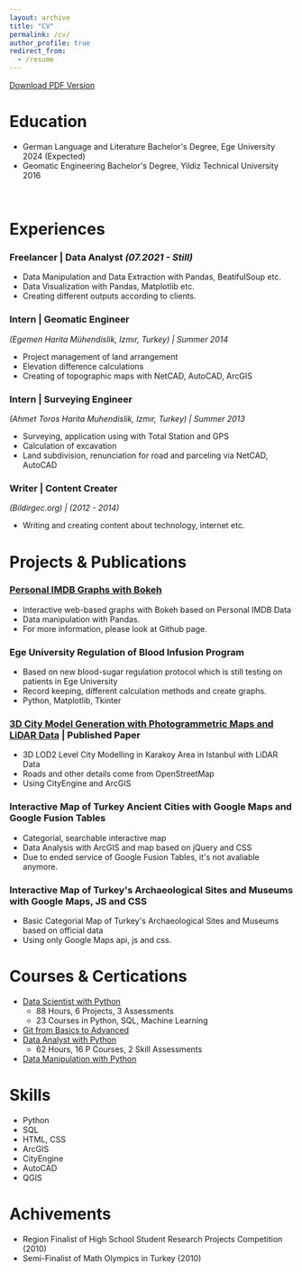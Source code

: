 ```yaml
---
layout: archive
title: "CV"
permalink: /cv/
author_profile: true
redirect_from:
  - /resume
---
```


[Download PDF Version](https://angelsdemos.github.io/kaganhazalkocdemir/files/cv.pdf)

Education
======
* German Language and Literature Bachelor's Degree, Ege University 2024 (Expected)
* Geomatic Engineering Bachelor's Degree, Yildiz Technical University 2016

<br>

Experiences
======
### **Freelancer | Data Analyst** *(07.2021 - Still)*
  * Data Manipulation and Data Extraction with Pandas, BeatifulSoup etc.
  * Data Visualization with Pandas, Matplotlib etc.
  * Creating different outputs according to clients.

### **Intern | Geomatic Engineer**
*(Egemen Harita Mühendislik, Izmır, Turkey) | Summer 2014*

  * Project management of land arrangement
  * Elevation difference calculations
  * Creating of topographic maps with NetCAD, AutoCAD, ArcGIS

### **Intern | Surveying Engineer**
*(Ahmet Toros Harita Muhendislik, Izmır, Turkey) | Summer 2013*
  * Surveying, application using with Total Station and GPS
  * Calculation of excavation
  * Land subdivision, renunciation for road and parceling via NetCAD, AutoCAD

### **Writer | Content Creater**
*(Bildirgec.org) | (2012 - 2014)*
  * Writing and creating content about technology, internet etc.
  
Projects & Publications
======
### **[Personal IMDB Graphs with Bokeh](https://github.com/angelsdemos/Personal-IMDB-Graphs-with-Bokeh)**
  * Interactive web-based graphs with Bokeh based on Personal IMDB Data
  * Data manipulation with Pandas.
  * For more information, please look at Github page.

### Ege University Regulation of Blood Infusion Program
  * Based on new blood-sugar regulation protocol which is still testing on patients in Ege University
  * Record keeping, different calculation methods and create graphs.
  * Python, Matplotlib, Tkinter

### [3D City Model Generation with Photogrammetric Maps and LiDAR Data](https://angelsdemos.github.io/kaganhazalkocdemir/files/3b_modelling_bildiri.pdf) | Published Paper
  * 3D LOD2 Level City Modelling in Karakoy Area in Istanbul with LiDAR Data
  * Roads and other details come from OpenStreetMap
  * Using CityEngine and ArcGIS

### Interactive Map of Turkey Ancient Cities with Google Maps and Google Fusion Tables
  * Categorial, searchable interactive map
  * Data Analysis with ArcGIS and map based on jQuery and CSS
  * Due to ended service of Google Fusion Tables, it's not avaliable anymore.

### Interactive Map of Turkey's Archaeological Sites and Museums with Google Maps, JS and CSS
  * Basic Categorial Map of Turkey's Archaeological Sites and Museums based on official data
  * Using only Google Maps api, js and css.

Courses & Certications
======
- [Data Scientist with Python](https://www.datacamp.com/statement-of-accomplishment/track/4189799734aeaf3cade99dc6487bf4af56c0a751)
    - 88 Hours, 6 Projects, 3 Assessments
    - 23 Courses in Python, SQL, Machine Learning
- [Git from Basics to Advanced](https://www.udemy.com/certificate/UC-7dd16ac6-5bbf-4bca-9b89-cc2f07d35b19/)
- [Data Analyst with Python](https://www.datacamp.com/statement-of-accomplishment/track/b1f17e74fa006ebfc2f6c5c0e42821b9e65d8a64)
    - 62 Hours, 16 P Courses, 2 Skill Assessments
- [Data Manipulation with Python](https://www.datacamp.com/statement-of-accomplishment/track/90b9ecefebc49f62f55980b706a506bba3c93531)


Skills
======
* Python
* SQL
* HTML, CSS
* ArcGIS
* CityEngine
* AutoCAD
* QGIS


Achivements
======
* Region Finalist of High School Student Research Projects Competition (2010)
* Semi-Finalist  of Math Olympics in Turkey (2010)
